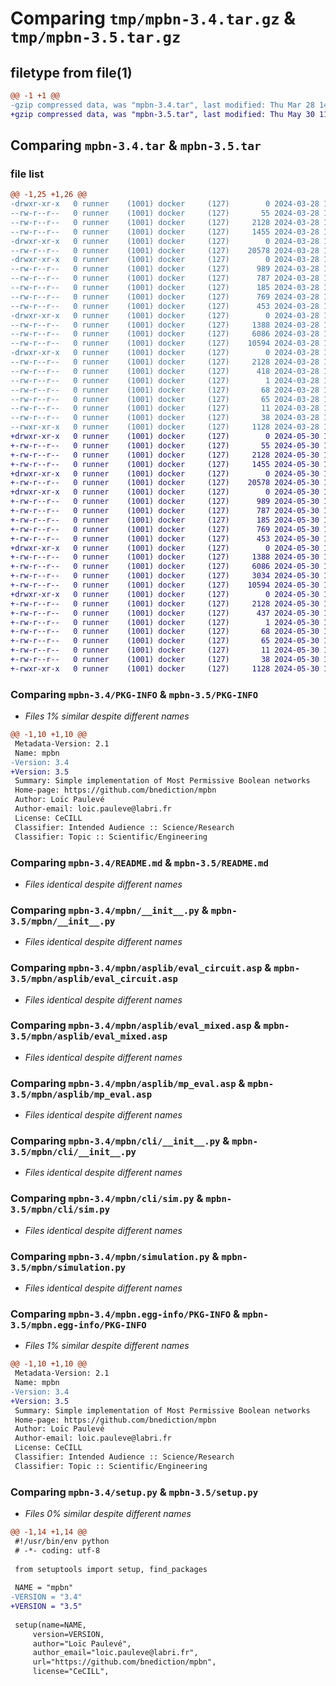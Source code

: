 # Comparing `tmp/mpbn-3.4.tar.gz` & `tmp/mpbn-3.5.tar.gz`

## filetype from file(1)

```diff
@@ -1 +1 @@
-gzip compressed data, was "mpbn-3.4.tar", last modified: Thu Mar 28 14:33:29 2024, max compression
+gzip compressed data, was "mpbn-3.5.tar", last modified: Thu May 30 11:32:07 2024, max compression
```

## Comparing `mpbn-3.4.tar` & `mpbn-3.5.tar`

### file list

```diff
@@ -1,25 +1,26 @@
-drwxr-xr-x   0 runner    (1001) docker     (127)        0 2024-03-28 14:33:29.163205 mpbn-3.4/
--rw-r--r--   0 runner    (1001) docker     (127)       55 2024-03-28 14:33:19.000000 mpbn-3.4/MANIFEST.in
--rw-r--r--   0 runner    (1001) docker     (127)     2128 2024-03-28 14:33:29.163205 mpbn-3.4/PKG-INFO
--rw-r--r--   0 runner    (1001) docker     (127)     1455 2024-03-28 14:33:19.000000 mpbn-3.4/README.md
-drwxr-xr-x   0 runner    (1001) docker     (127)        0 2024-03-28 14:33:29.159206 mpbn-3.4/mpbn/
--rw-r--r--   0 runner    (1001) docker     (127)    20578 2024-03-28 14:33:19.000000 mpbn-3.4/mpbn/__init__.py
-drwxr-xr-x   0 runner    (1001) docker     (127)        0 2024-03-28 14:33:29.163205 mpbn-3.4/mpbn/asplib/
--rw-r--r--   0 runner    (1001) docker     (127)      989 2024-03-28 14:33:19.000000 mpbn-3.4/mpbn/asplib/eval_circuit.asp
--rw-r--r--   0 runner    (1001) docker     (127)      787 2024-03-28 14:33:19.000000 mpbn-3.4/mpbn/asplib/eval_mixed.asp
--rw-r--r--   0 runner    (1001) docker     (127)      185 2024-03-28 14:33:19.000000 mpbn-3.4/mpbn/asplib/mp_attractor.asp
--rw-r--r--   0 runner    (1001) docker     (127)      769 2024-03-28 14:33:19.000000 mpbn-3.4/mpbn/asplib/mp_eval.asp
--rw-r--r--   0 runner    (1001) docker     (127)      453 2024-03-28 14:33:19.000000 mpbn-3.4/mpbn/asplib/mp_positivereach-np.asp
-drwxr-xr-x   0 runner    (1001) docker     (127)        0 2024-03-28 14:33:29.163205 mpbn-3.4/mpbn/cli/
--rw-r--r--   0 runner    (1001) docker     (127)     1388 2024-03-28 14:33:19.000000 mpbn-3.4/mpbn/cli/__init__.py
--rw-r--r--   0 runner    (1001) docker     (127)     6086 2024-03-28 14:33:19.000000 mpbn-3.4/mpbn/cli/sim.py
--rw-r--r--   0 runner    (1001) docker     (127)    10594 2024-03-28 14:33:19.000000 mpbn-3.4/mpbn/simulation.py
-drwxr-xr-x   0 runner    (1001) docker     (127)        0 2024-03-28 14:33:29.163205 mpbn-3.4/mpbn.egg-info/
--rw-r--r--   0 runner    (1001) docker     (127)     2128 2024-03-28 14:33:29.000000 mpbn-3.4/mpbn.egg-info/PKG-INFO
--rw-r--r--   0 runner    (1001) docker     (127)      418 2024-03-28 14:33:29.000000 mpbn-3.4/mpbn.egg-info/SOURCES.txt
--rw-r--r--   0 runner    (1001) docker     (127)        1 2024-03-28 14:33:29.000000 mpbn-3.4/mpbn.egg-info/dependency_links.txt
--rw-r--r--   0 runner    (1001) docker     (127)       68 2024-03-28 14:33:29.000000 mpbn-3.4/mpbn.egg-info/entry_points.txt
--rw-r--r--   0 runner    (1001) docker     (127)       65 2024-03-28 14:33:29.000000 mpbn-3.4/mpbn.egg-info/requires.txt
--rw-r--r--   0 runner    (1001) docker     (127)       11 2024-03-28 14:33:29.000000 mpbn-3.4/mpbn.egg-info/top_level.txt
--rw-r--r--   0 runner    (1001) docker     (127)       38 2024-03-28 14:33:29.163205 mpbn-3.4/setup.cfg
--rwxr-xr-x   0 runner    (1001) docker     (127)     1128 2024-03-28 14:33:19.000000 mpbn-3.4/setup.py
+drwxr-xr-x   0 runner    (1001) docker     (127)        0 2024-05-30 11:32:07.931680 mpbn-3.5/
+-rw-r--r--   0 runner    (1001) docker     (127)       55 2024-05-30 11:31:58.000000 mpbn-3.5/MANIFEST.in
+-rw-r--r--   0 runner    (1001) docker     (127)     2128 2024-05-30 11:32:07.931680 mpbn-3.5/PKG-INFO
+-rw-r--r--   0 runner    (1001) docker     (127)     1455 2024-05-30 11:31:58.000000 mpbn-3.5/README.md
+drwxr-xr-x   0 runner    (1001) docker     (127)        0 2024-05-30 11:32:07.931680 mpbn-3.5/mpbn/
+-rw-r--r--   0 runner    (1001) docker     (127)    20578 2024-05-30 11:31:58.000000 mpbn-3.5/mpbn/__init__.py
+drwxr-xr-x   0 runner    (1001) docker     (127)        0 2024-05-30 11:32:07.931680 mpbn-3.5/mpbn/asplib/
+-rw-r--r--   0 runner    (1001) docker     (127)      989 2024-05-30 11:31:58.000000 mpbn-3.5/mpbn/asplib/eval_circuit.asp
+-rw-r--r--   0 runner    (1001) docker     (127)      787 2024-05-30 11:31:58.000000 mpbn-3.5/mpbn/asplib/eval_mixed.asp
+-rw-r--r--   0 runner    (1001) docker     (127)      185 2024-05-30 11:31:58.000000 mpbn-3.5/mpbn/asplib/mp_attractor.asp
+-rw-r--r--   0 runner    (1001) docker     (127)      769 2024-05-30 11:31:58.000000 mpbn-3.5/mpbn/asplib/mp_eval.asp
+-rw-r--r--   0 runner    (1001) docker     (127)      453 2024-05-30 11:31:58.000000 mpbn-3.5/mpbn/asplib/mp_positivereach-np.asp
+drwxr-xr-x   0 runner    (1001) docker     (127)        0 2024-05-30 11:32:07.931680 mpbn-3.5/mpbn/cli/
+-rw-r--r--   0 runner    (1001) docker     (127)     1388 2024-05-30 11:31:58.000000 mpbn-3.5/mpbn/cli/__init__.py
+-rw-r--r--   0 runner    (1001) docker     (127)     6086 2024-05-30 11:31:58.000000 mpbn-3.5/mpbn/cli/sim.py
+-rw-r--r--   0 runner    (1001) docker     (127)     3034 2024-05-30 11:31:58.000000 mpbn-3.5/mpbn/converters.py
+-rw-r--r--   0 runner    (1001) docker     (127)    10594 2024-05-30 11:31:58.000000 mpbn-3.5/mpbn/simulation.py
+drwxr-xr-x   0 runner    (1001) docker     (127)        0 2024-05-30 11:32:07.931680 mpbn-3.5/mpbn.egg-info/
+-rw-r--r--   0 runner    (1001) docker     (127)     2128 2024-05-30 11:32:07.000000 mpbn-3.5/mpbn.egg-info/PKG-INFO
+-rw-r--r--   0 runner    (1001) docker     (127)      437 2024-05-30 11:32:07.000000 mpbn-3.5/mpbn.egg-info/SOURCES.txt
+-rw-r--r--   0 runner    (1001) docker     (127)        1 2024-05-30 11:32:07.000000 mpbn-3.5/mpbn.egg-info/dependency_links.txt
+-rw-r--r--   0 runner    (1001) docker     (127)       68 2024-05-30 11:32:07.000000 mpbn-3.5/mpbn.egg-info/entry_points.txt
+-rw-r--r--   0 runner    (1001) docker     (127)       65 2024-05-30 11:32:07.000000 mpbn-3.5/mpbn.egg-info/requires.txt
+-rw-r--r--   0 runner    (1001) docker     (127)       11 2024-05-30 11:32:07.000000 mpbn-3.5/mpbn.egg-info/top_level.txt
+-rw-r--r--   0 runner    (1001) docker     (127)       38 2024-05-30 11:32:07.935680 mpbn-3.5/setup.cfg
+-rwxr-xr-x   0 runner    (1001) docker     (127)     1128 2024-05-30 11:31:58.000000 mpbn-3.5/setup.py
```

### Comparing `mpbn-3.4/PKG-INFO` & `mpbn-3.5/PKG-INFO`

 * *Files 1% similar despite different names*

```diff
@@ -1,10 +1,10 @@
 Metadata-Version: 2.1
 Name: mpbn
-Version: 3.4
+Version: 3.5
 Summary: Simple implementation of Most Permissive Boolean networks
 Home-page: https://github.com/bnediction/mpbn
 Author: Loïc Paulevé
 Author-email: loic.pauleve@labri.fr
 License: CeCILL
 Classifier: Intended Audience :: Science/Research
 Classifier: Topic :: Scientific/Engineering
```

### Comparing `mpbn-3.4/README.md` & `mpbn-3.5/README.md`

 * *Files identical despite different names*

### Comparing `mpbn-3.4/mpbn/__init__.py` & `mpbn-3.5/mpbn/__init__.py`

 * *Files identical despite different names*

### Comparing `mpbn-3.4/mpbn/asplib/eval_circuit.asp` & `mpbn-3.5/mpbn/asplib/eval_circuit.asp`

 * *Files identical despite different names*

### Comparing `mpbn-3.4/mpbn/asplib/eval_mixed.asp` & `mpbn-3.5/mpbn/asplib/eval_mixed.asp`

 * *Files identical despite different names*

### Comparing `mpbn-3.4/mpbn/asplib/mp_eval.asp` & `mpbn-3.5/mpbn/asplib/mp_eval.asp`

 * *Files identical despite different names*

### Comparing `mpbn-3.4/mpbn/cli/__init__.py` & `mpbn-3.5/mpbn/cli/__init__.py`

 * *Files identical despite different names*

### Comparing `mpbn-3.4/mpbn/cli/sim.py` & `mpbn-3.5/mpbn/cli/sim.py`

 * *Files identical despite different names*

### Comparing `mpbn-3.4/mpbn/simulation.py` & `mpbn-3.5/mpbn/simulation.py`

 * *Files identical despite different names*

### Comparing `mpbn-3.4/mpbn.egg-info/PKG-INFO` & `mpbn-3.5/mpbn.egg-info/PKG-INFO`

 * *Files 1% similar despite different names*

```diff
@@ -1,10 +1,10 @@
 Metadata-Version: 2.1
 Name: mpbn
-Version: 3.4
+Version: 3.5
 Summary: Simple implementation of Most Permissive Boolean networks
 Home-page: https://github.com/bnediction/mpbn
 Author: Loïc Paulevé
 Author-email: loic.pauleve@labri.fr
 License: CeCILL
 Classifier: Intended Audience :: Science/Research
 Classifier: Topic :: Scientific/Engineering
```

### Comparing `mpbn-3.4/setup.py` & `mpbn-3.5/setup.py`

 * *Files 0% similar despite different names*

```diff
@@ -1,14 +1,14 @@
 #!/usr/bin/env python
 # -*- coding: utf-8
 
 from setuptools import setup, find_packages
 
 NAME = "mpbn"
-VERSION = "3.4"
+VERSION = "3.5"
 
 setup(name=NAME,
     version=VERSION,
     author="Loïc Paulevé",
     author_email="loic.pauleve@labri.fr",
     url="https://github.com/bnediction/mpbn",
     license="CeCILL",
```

